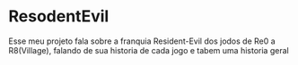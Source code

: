 # ResodentEvil
Esse meu projeto fala sobre a franquia Resident-Evil dos jodos de Re0 a R8(Village), falando de sua historia de cada jogo e tabem uma historia geral
